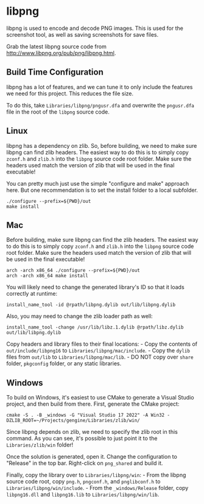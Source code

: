 # libpng
libpng is used to encode and decode PNG images. This is used for the screenshot tool, as well as saving screenshots for save files.

Grab the latest libpng source code from http://www.libpng.org/pub/png/libpng.html.

## Build Time Configuration
libpng has a lot of features, and we can tune it to only include the features we need for this project. This reduces the file size.

To do this, take `Libraries/libpng/pngusr.dfa` and overwrite the `pngusr.dfa` file in the root of the `libpng` source code.

## Linux
libpng has a dependency on zlib. So, before building, we need to make sure libpng can find zlib headers. The easiest way to do this is to simply copy `zconf.h` and `zlib.h` into the `libpng` source code root folder. Make sure the headers used match the version of zlib that will be used in the final executable!

You can pretty much just use the simple "configure and make" approach here. But one recommendation is to set the install folder to a local subfolder.
```
./configure --prefix=${PWD}/out
make install
```

## Mac
Before building, make sure libpng can find the zlib headers. The easiest way to do this is to simply copy `zconf.h` and `zlib.h` into the `libpng` source code root folder. Make sure the headers used match the version of zlib that will be used in the final executable!

```
arch -arch x86_64 ./configure --prefix=${PWD}/out
arch -arch x86_64 make install
```

You will likely need to change the generated library's ID so that it loads correctly at runtime:
```
install_name_tool -id @rpath/libpng.dylib out/lib/libpng.dylib
```

Also, you may need to change the zlib loader path as well:
```
install_name_tool -change /usr/lib/libz.1.dylib @rpath/libz.dylib out/lib/libpng.dylib
```

Copy headers and library files to their final locations:
	- Copy the contents of `out/include/libpng16` to `Libraries/libpng/mac/include`.
	- Copy the `dylib` files from `out/lib` to `Libraries/libpng/mac/lib`.
	- DO NOT copy over `share` folder, `pkgconfig` folder, or any static libraries. 

## Windows
To build on Windows, it's easiest to use CMake to generate a Visual Studio project, and then build from there. First, generate the CMake project:
```
cmake -S . -B _windows -G "Visual Studio 17 2022" -A Win32 -DZLIB_ROOT=~/Projects/gengine/Libraries/zlib/win/
```
Since libpng depends on zlib, we need to specify the zlib root in this command. As you can see, it's possible to just point it to the `Libraries/zlib/win` folder!

Once the solution is generated, open it. Change the configuration to "Release" in the top bar. Right-click on `png_shared` and build it.

Finally, copy the library over to `Libraries/libpng/win`:
	- From the libpng source code root, copy `png.h`, `pngconf.h`, and `pnglibconf.h` to `Libraries/libpng/win/include`.
	- From the `_windows/Release` folder, copy `libpng16.dll` and `libpng16.lib` to `Libraries/libpng/win/lib`.